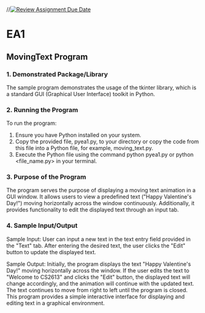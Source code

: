 //[![Review Assignment Due Date](https://classroom.github.com/assets/deadline-readme-button-24ddc0f5d75046c5622901739e7c5dd533143b0c8e959d652212380cedb1ea36.svg)](https://classroom.github.com/a/FJiO-WNb)
# EA1

## MovingText Program

### 1. Demonstrated Package/Library
  The sample program demonstrates the usage of the tkinter library,
  which is a standard GUI (Graphical User Interface) toolkit in Python.

### 2. Running the Program
  To run the program:
  1. Ensure you have Python installed on your system.
  2. Copy the provided file, pyea1.py, to your directory or copy the code from this file
     into a Python file, for example, moving_text.py.
  3. Execute the Python file using the command python pyea1.py or python <file_name.py>
     in your terminal.
   
### 3. Purpose of the Program
  The program serves the purpose of displaying a moving text animation in a GUI window.
  It allows users to view a predefined text ("Happy Valentine's Day!") moving
  horizontally across the window continuously. Additionally, it provides functionality
  to edit the displayed text through an input tab.

### 4. Sample Input/Output
  Sample Input:
  User can input a new text in the text entry field provided in the "Text" tab.
  After entering the desired text, the user clicks the "Edit" button to update
  the displayed text.
  
  Sample Output:
  Initially, the program displays the text "Happy Valentine's Day!" moving horizontally
  across the window.
  If the user edits the text to "Welcome to CS2613" and clicks the "Edit" button,
  the displayed text will change accordingly, and the animation will continue with
  the updated text.
  The text continues to move from right to left until the program is closed.
  This program provides a simple interactive interface for displaying and editing text
  in a graphical environment.